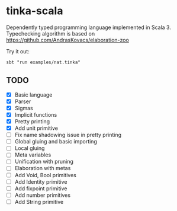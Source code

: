 # tinka-scala

Dependently typed programming language implemented in Scala 3.
Typechecking algorithm is based on https://github.com/AndrasKovacs/elaboration-zoo

Try it out:

```
sbt "run examples/nat.tinka"
```

## TODO
- [x] Basic language
- [x] Parser
- [x] Sigmas
- [x] Implicit functions
- [x] Pretty printing
- [x] Add unit primitive
- [ ] Fix name shadowing issue in pretty printing
- [ ] Global gluing and basic importing
- [ ] Local gluing
- [ ] Meta variables
- [ ] Unification with pruning
- [ ] Elaboration with metas
- [ ] Add Void, Bool primitives
- [ ] Add Identity primitive
- [ ] Add fixpoint primitive
- [ ] Add number primitives
- [ ] Add String primitive
